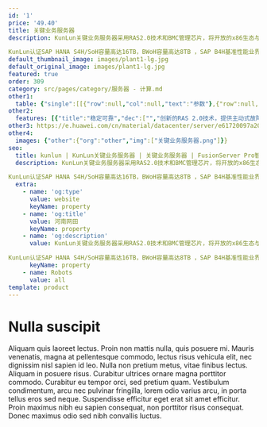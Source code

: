 ```yaml
---
id: '1'
price: '49.40'
title: 关键业务服务器
description: KunLun关键业务服务器采用RAS2.0技术和BMC管理芯片，将开放的x86生态与媲美小型机的高可靠性完美结合，适用于核心数据库、业务应用整合、内存计算、高性能计算（HPC）胖节点等场景。

KunLun认证SAP HANA S4H/SoH容量高达16TB，BWoH容量高达8TB ，SAP B4H基准性能业界领先。KunLun支持物理分区特性，提升资源利用率，简化运维。同时兼容主流的操作系统、虚拟化软件和数据库，相比UNIX服务器，TCO节省30%以上。
default_thumbnail_image: images/plant1-lg.jpg
default_original_image: images/plant1-lg.jpg
featured: true
order: 309
category: src/pages/category/服务器 - 计算.md
other1: 
  table: {"single":[[{"row":null,"col":null,"text":"参数"},{"row":null,"col":null,"text":"9008 V5"}],[{"row":null,"col":null,"text":"形态"},{"row":null,"col":null,"text":"8路服务器"}],[{"row":null,"col":null,"text":"内存插槽"},{"row":null,"col":null,"text":"96个DDR4 DIMM插槽，最大内存容量为18TB"}],[{"row":null,"col":null,"text":"本地存储\n"},{"row":null,"col":null,"text":"最多支持48个2.5英寸SAS/SATA或40个2.5英寸NVMe SSD，支持外置M.2存储器，且M.2支持硬RAID"}],[{"row":null,"col":null,"text":"RAID支持"},{"row":null,"col":"2","text":"可选配支持RAID0/1/10/5/50/6/60，支持Cache超级电容保护，提供RAID状态迁移、RAID配置记忆、自诊断、Web远程设置等功能"}],[{"row":null,"col":null,"text":"板载网络"},{"row":null,"col":null,"text":"2个10GE接口与2个GE接口"}],[{"row":null,"col":null,"text":"PCIe扩展"},{"row":null,"col":null,"text":"最多支持18个PCIe 3.0扩展槽位"}],[{"row":null,"col":null,"text":"分区功能"},{"row":null,"col":null,"text":"物理分区K-Par：支持2个物理分区"}],[{"row":null,"col":null,"text":"管理"},{"row":null,"col":"2","text":"提供全面的故障诊断、自动化运维、硬件安全加固等管理特性；支持SNMP、IPMI2.0等主流标准接口，易于被集成；提供基于HTML5/VNC KVM的\n远程管理界面；支持Agentless等特性简化管理复杂度\n可选配华为eSight管理软件，提供固件自动升级等高级管理特性，实现全生命周期智能化、自动化管理"}],[{"row":null,"col":null,"text":"风扇"},{"row":null,"col":null,"text":"8个免开箱热插拔的对旋风扇，支持N+1冗余"}],[{"row":null,"col":null,"text":"尺寸(宽x深x高)"},{"row":null,"col":"2","text":"机柜：1550mm深*600mm宽*2000mm高（配置降噪门）；系统计算框：840mm深*447mm宽* 325.4mm高"}],[{"row":null,"col":null,"text":"工作温度"},{"row":null,"col":"2","text":"5ºC ～ 40ºC (41ºF ～ 104ºF) (符合ASHRAE CLASS A3 )"}],[{"row":null,"col":null,"text":"操作系统"},{"row":null,"col":"2","text":"支持SUSE Linux、RedHat Linux、Windows Server、VMware等，详询 http://support.huawei.com/onlinetoolsweb/ftca"}]]}
other2:
  features: [{"title":"稳定可靠","dec":["","创新的RAS 2.0技术，提供主动式故障分析引擎PFAE，打造开放平台最高级别可靠性，保障业务连续性。",""]},{"title":"灵活整合","dec":["","支持物理分区，可按需灵活分配物理计算资源，提升利用率，并可弹性扩容。",""]},{"title":"开放生态","dec":["","与全球顶级合作伙伴共筑开放、完善的产业链，提供端到端解决方案，改善关键业务经济效益，提高企业IT投资回报率。",""]}]
other3: https://e.huawei.com/cn/material/datacenter/server/e61720097a204def8a94f053f8c54f4c
other4:
  images: {"other":{"org":"other","img":["关键业务服务器.png"]}}
seo:
  title: kunlun | KunLun关键业务服务器 | 关键业务服务器 | FusionServer Pro智能服务器 | 服务器 - 计算 | 数据中心
  description: KunLun关键业务服务器采用RAS2.0技术和BMC管理芯片，将开放的x86生态与媲美小型机的高可靠性完美结合，适用于核心数据库、业务应用整合、内存计算、高性能计算（HPC）胖节点等场景。

KunLun认证SAP HANA S4H/SoH容量高达16TB，BWoH容量高达8TB ，SAP B4H基准性能业界领先。KunLun支持物理分区特性，提升资源利用率，简化运维。同时兼容主流的操作系统、虚拟化软件和数据库，相比UNIX服务器，TCO节省30%以上。
  extra:
    - name: 'og:type'
      value: website
      keyName: property
    - name: 'og:title'
      value: 河南网田
      keyName: property
    - name: 'og:description'
      value: KunLun关键业务服务器采用RAS2.0技术和BMC管理芯片，将开放的x86生态与媲美小型机的高可靠性完美结合，适用于核心数据库、业务应用整合、内存计算、高性能计算（HPC）胖节点等场景。

KunLun认证SAP HANA S4H/SoH容量高达16TB，BWoH容量高达8TB ，SAP B4H基准性能业界领先。KunLun支持物理分区特性，提升资源利用率，简化运维。同时兼容主流的操作系统、虚拟化软件和数据库，相比UNIX服务器，TCO节省30%以上。
      keyName: property
    - name: Robots
      value: all
template: product
---
```


# Nulla suscipit

Aliquam quis laoreet lectus. Proin non mattis nulla, quis posuere mi. Mauris venenatis, magna at pellentesque commodo, lectus risus vehicula elit, nec dignissim nisl sapien id leo. Nulla non pretium metus, vitae finibus lectus. Aliquam in posuere risus. Curabitur ultrices ornare magna porttitor commodo. Curabitur eu tempor orci, sed pretium quam. Vestibulum condimentum, arcu nec pulvinar fringilla, lorem odio varius arcu, in porta tellus eros sed neque. Suspendisse efficitur eget erat sit amet efficitur. Proin maximus nibh eu sapien consequat, non porttitor risus consequat. Donec maximus odio sed nibh convallis luctus.